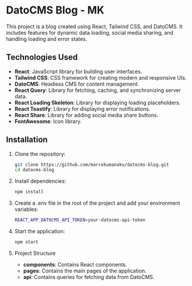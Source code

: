 # DatoCMS Blog - MK

This project is a blog created using React, Tailwind CSS, and DatoCMS. It includes features for dynamic data loading, social media sharing, and handling loading and error states.

## Technologies Used

- **React**: JavaScript library for building user interfaces.
- **Tailwind CSS**: CSS framework for creating modern and responsive UIs.
- **DatoCMS**: Headless CMS for content management.
- **React Query**: Library for fetching, caching, and synchronizing server data.
- **React Loading Skeleton**: Library for displaying loading placeholders.
- **React Toastify**: Library for displaying error notifications.
- **React Share**: Library for adding social media share buttons.
- **FontAwesome**: Icon library.

## Installation

1. Clone the repository:
   ```sh
   git clone https://github.com/marcokumanaku/datocms-blog.git
   cd datocms-blog
   ```

2. Install dependencies:
   ```sh
   npm install
   ```

3. Create a .env file in the root of the project and add your environment variables:
   ```sh
   REACT_APP_DATOCMS_API_TOKEN=your-datocms-api-token
   ```

4. Start the application:
   ```sh
   npm start
   ```

5. Project Structure
   - **components**: Contains React components.
   - **pages**: Contains the main pages of the application.
   - **api**: Contains queries for fetching data from DatoCMS.